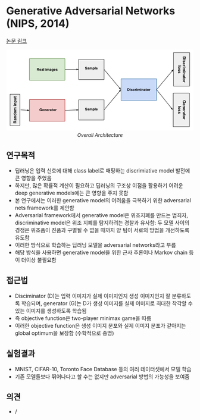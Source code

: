 # Generative Adversarial Networks (NIPS, 2014)

[논문 링크](https://arxiv.org/abs/1406.2661)

<p align="center">
    <img width="600" alt='fig1' src="./img/08_01_01.png?raw=true"></br>
    <em><font size=2>Overall Architecture</font></em>
</p>

## 연구목적
- 딥러닝은 입력 신호에 대해 class label로 매핑하는 discrimiative model 발전에 큰 영향을 주었음
- 하지만, 많은 확률적 계산이 필요하고 딥러닝의 구조상 이점을 활용하기 어려운 deep generative models에는 큰 영향을 주지 못함
- 본 연구에서는 이러한 generative model의 어려움을 극복하기 위한 adversarial nets framework를 제안함
- Adversarial framework에서 generative model은 위조지폐를 만드는 범죄자, discriminative model은 위조 지폐를 탐지하려는 경찰과 유사함: 두 모델 사이의 경쟁은 위조품이 진품과 구별될 수 없을 때까지 양 팀이 서로의 방법을 개선하도록 유도함
- 이러한 방식으로 학습하는 딥러닝 모델을 adversarial networks라고 부름
- 해당 방식을 사용하면 generative model을 위한 근사 추론이나 Markov chain 등이 더이상 불필요함

## 접근법
- Disciminator (D)는 입력 이미지가 실제 이미지인지 생성 이미지인지 잘 분류하도록 학습되며, generator (G)는 D가 생성 이미지를 실제 이미지로 최대한 착각할 수 있는 이미지를 생성하도록 학습됨
- 즉 objective function은 two-player minimax game을 따름
- 이러한 objective function은 생성 이미지 분포와 실제 이미지 분포가 같아지는 global optimum을 보장함 (수학적으로 증명)

## 실험결과
- MNIST, CIFAR-10, Toronto Face Database 등의 여러 데이터셋에서 모델 학습
- 기존 모델들보다 뛰어나다고 할 수는 없지만 adversarial 방법의 가능성을 보여줌

## 의견
- /